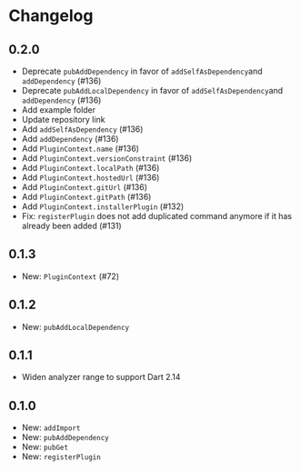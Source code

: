 # Changelog

## 0.2.0

- Deprecate `pubAddDependency` in favor of `addSelfAsDependency`and `addDependency` (#136)
- Deprecate `pubAddLocalDependency` in favor of `addSelfAsDependency`and `addDependency` (#136)
- Add example folder
- Update repository link
- Add `addSelfAsDependency` (#136)
- Add `addDependency` (#136)
- Add `PluginContext.name` (#136)
- Add `PluginContext.versionConstraint` (#136)
- Add `PluginContext.localPath` (#136)
- Add `PluginContext.hostedUrl` (#136)
- Add `PluginContext.gitUrl` (#136)
- Add `PluginContext.gitPath` (#136)
- Add `PluginContext.installerPlugin` (#132)
- Fix: `registerPlugin` does not add duplicated command anymore if it has already been added (#131)

## 0.1.3

- New: `PluginContext` (#72)

## 0.1.2

- New: `pubAddLocalDependency`

## 0.1.1
- Widen analyzer range to support Dart 2.14

## 0.1.0

- New: `addImport`
- New: `pubAddDependency`
- New: `pubGet`
- New: `registerPlugin`

